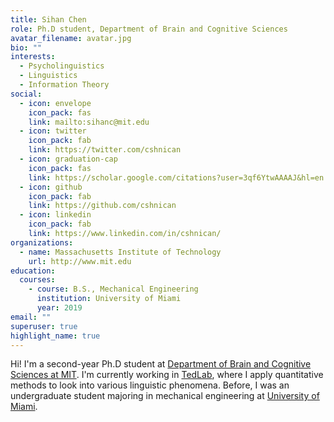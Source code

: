 ```yaml
---
title: Sihan Chen
role: Ph.D student, Department of Brain and Cognitive Sciences
avatar_filename: avatar.jpg
bio: ""
interests:
  - Psycholinguistics
  - Linguistics
  - Information Theory
social:
  - icon: envelope
    icon_pack: fas
    link: mailto:sihanc@mit.edu
  - icon: twitter
    icon_pack: fab
    link: https://twitter.com/cshnican
  - icon: graduation-cap
    icon_pack: fas
    link: https://scholar.google.com/citations?user=3qf6YtwAAAAJ&hl=en
  - icon: github
    icon_pack: fab
    link: https://github.com/cshnican
  - icon: linkedin
    icon_pack: fab
    link: https://www.linkedin.com/in/cshnican/
organizations:
  - name: Massachusetts Institute of Technology
    url: http://www.mit.edu
education:
  courses:
    - course: B.S., Mechanical Engineering
      institution: University of Miami
      year: 2019
email: ""
superuser: true
highlight_name: true
---
```

Hi! I'm a second-year Ph.D student at [Department of Brain and Cognitive Sciences at MIT](http://bcs.mit.edu). I'm currently working in [TedLab](http://tedlab.mit.edu), where I apply quantitative methods to look into various linguistic phenomena. Before, I was an undergraduate student majoring in mechanical engineering at [University of Miami](http://miami.edu/).

